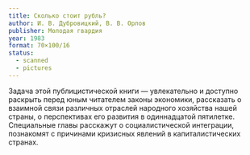 ```yaml
---
title: Сколько стоит рубль?
author: И. В. Дубровицкий, В. В. Орлов
publisher: Молодая гвардия
year: 1983
format: 70×100/16
status:
  - scanned
  - pictures
---
```


Задача этой публицистической книги — увлекательно и доступно раскрыть перед юным читателем законы экономики, рассказать о взаимной связи различных отраслей народного хозяйства нашей страны, о перспективах его развития в одиннадцатой пятилетке. Специальные главы расскажут о социалистической интеграции, познакомят с причинами кризисных явлений в капиталистических странах.
